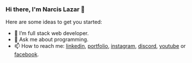 ### Hi there, I'm Narcis Lazar 👋

Here are some ideas to get you started:

- 🌱 I’m full stack web developer.
- 💬 Ask me about programming. 
- 📫 How to reach me: <a href="https://linkedin.com/in/narcislazar" target="_blank">linkedin</a>, <a href="https://dev-hub.ro/" target="_blank">portfolio</a>, <a href="https://instagram.com/lnarcis310" target="_blank">instagram</a>, <a href="https://discord.gg/8RV9dsDuRX" target="_blank">discord</a>, <a href="https://www.youtube.com/channel/UCLFSj5BJ5Y5i9moZOTsGE4Q" target="_blank">youtube</a> or <a href="https://web.facebook.com/lnarcis310/" target="_blank">facebook</a>.
